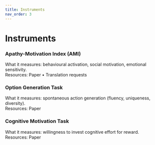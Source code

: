 ```yaml
---
title: Instruments
nav_order: 3
---
```


# Instruments

### Apathy-Motivation Index (AMI)
What it measures: behavioural activation, social motivation, emotional sensitivity.  
Resources: Paper • Translation requests

### Option Generation Task
What it measures: spontaneous action generation (fluency, uniqueness, diversity).  
Resources: Paper 

### Cognitive Motivation Task
What it measures: willingness to invest cognitive effort for reward.  
Resources: Paper 